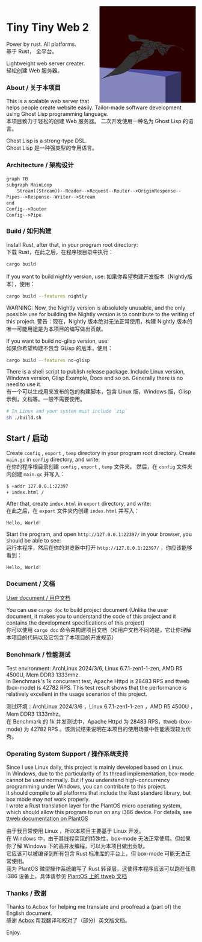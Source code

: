 <img src='icon.png' align='right'/>

# Tiny Tiny Web 2
Power by rust.
All platforms.  
基于 Rust， 全平台。

Lightweight web server creater.  
轻松创建 Web 服务器。

### About / 关于本项目
This is a scalable web server that helps people create website easily.
Tailor-made software development using Ghost Lisp programming language.  
本项目致力于轻松的创建 Web 服务器。
二次开发使用一种名为 Ghost Lisp 的语言。

Ghost Lisp is a strong-type DSL.  
Ghost Lisp 是一种强类型的专用语言。

### Architecture / 架构设计
```mermaid
graph TB
subgraph MainLoop
    Stream((Stream))--Reader-->Request--Router-->OriginResponse--Pipes-->Response--Writer-->Stream
end
Config-->Router
Config-->Pipe
```

### Build / 如何构建
Install Rust, after that, in your program root directory:  
下载 Rust，在此之后，在程序根目录中执行：
```sh
cargo build
```

If you want to build nightly version, use:
如果你希望构建开发版本（Nightly版本），使用：
```sh
cargo build --features nightly
```
WARNING: Now, the Nightly version is absolutely unusable, and the only possible use for building the Nightly version is to contribute to the writing of this project.
警告：现在，Nightly 版本绝对无法正常使用，构建 Nightly 版本的唯一可能用途是为本项目的编写做出贡献。

If you want to build no-glisp version, use:  
如果你希望构建不包含 GLisp 的版本，使用：
```sh
cargo build --features no-glisp
```

There is a shell script to publish release package. Include Linux version, Windows version, Glisp Example, Docs and so on. Generally there is no need to use it.  
有一个可以生成用来发布的包的构建脚本，包含 Linux 版，Windows 版，Glisp 示例，文档等。一般不需要使用。
```sh
# In Linux and your system must include `zip`
sh ./build.sh
```

## Start / 启动
Create `config` , `export` , `temp` directory in your program root directory.
Create `main.gc` in `config` directory, and write:  
在你的程序根目录创建 `config` , `export` , `temp` 文件夹。
然后，在 `config` 文件夹内创建 `main.gc` 并写入：
```
$ +addr 127.0.0.1:22397
+ index.html /
```
After that, create `index.html` in `export` directory, and write:  
在此之后，在 `export` 文件夹内创建 `index.html` 并写入：
```
Hello, World!
```
Start the program, and open `http://127.0.0.1:22397/` in your browser, you should be able to see:  
运行本程序，然后在你的浏览器中打开 `http://127.0.0.1:22397/` ，你应该能够看到：
```
Hello, World!
```

### Document / 文档
[User document / 用户文档](https://github.com/duoduo70/Tiny-Tiny-Web/blob/master/docs/index.md)

You can use `cargo doc` to build project document (Unlike the user document, it makes you to understand the code of this project and it contains the development specifications of this project)  
你可以使用 `cargo doc` 命令来构建项目文档（和用户文档不同的是，它让你理解本项目的代码以及它包含了本项目的开发规范）

### Benchmark / 性能测试
Test environment: ArchLinux 2024/3/6, Linux 6.7.1-zen1-1-zen, AMD R5 4500U, Mem DDR3 1333mhz.  
In Benchmark's 1k concurrent test, Apache Httpd is 28483 RPS and ttweb (box-mode) is 42782 RPS. This test result shows that the performance is relatively excellent in the usage scenarios of this project.

测试环境：ArchLinux 2024/3/6 ，Linux 6.7.1-zen1-1-zen ，AMD R5 4500U ，Mem DDR3 1333mhz。  
在 Benchmark 的 1k 并发测试中，Apache Httpd 为 28483 RPS，ttweb (box-mode) 为 42782 RPS 。该测试结果说明在本项目的使用场景中性能表现较为优秀。

### Operating System Support / 操作系统支持

Since I use Linux daily, this project is mainly developed based on Linux.  
In Windows, due to the particularity of its thread implementation, box-mode cannot be used normally. But if you understand high-concurrency programming under Windows, you can contribute to this project.  
It should compile to all platforms that include the Rust standard library, but box mode may not work properly.  
I wrote a Rust translation layer for the PlantOS micro operating system, which should allow this program to run on any i386 device. For details, see [ttweb documentation on PlantOS](https://github.com/duoduo70/Tiny-Tiny-Web/blob/master/docs/plantos.md)

由于我日常使用 Linux ，所以本项目主要基于 Linux 开发。  
在 Windows 中，由于其线程实现的特殊性，box-mode 无法正常使用。但如果你了解 Windows 下的高并发编程，可以为本项目做出贡献。  
它应该可以被编译到所有包含 Rust 标准库的平台上，但 box-mode 可能无法正常使用。  
我为 PlantOS 微型操作系统编写了 Rust 转译层，这使得本程序应该可以跑在任意 i386 设备上，具体请参见 [PlantOS 上的 ttweb 文档](https://github.com/duoduo70/Tiny-Tiny-Web/blob/master/docs/plantos.md)

### Thanks / 致谢
Thanks to Acbox for helping me translate and proofread a (part of) the English document.  
感谢 [Acbox](https://github.com/sheepbox8646) 帮我翻译和校对了（部分）英文版文档。

Enjoy.